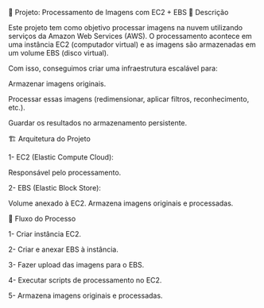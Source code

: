 📌 Projeto: Processamento de Imagens com EC2 + EBS
📖 Descrição

Este projeto tem como objetivo processar imagens na nuvem utilizando serviços da Amazon Web Services (AWS).
O processamento acontece em uma instância EC2 (computador virtual) e as imagens são armazenadas em um volume EBS (disco virtual).

Com isso, conseguimos criar uma infraestrutura escalável para:

Armazenar imagens originais.

Processar essas imagens (redimensionar, aplicar filtros, reconhecimento, etc.).

Guardar os resultados no armazenamento persistente.




🏗 Arquitetura do Projeto

1- EC2 (Elastic Compute Cloud):

 Responsável pelo processamento.


2- EBS (Elastic Block Store):

 Volume anexado à EC2.
 Armazena imagens originais e processadas.

🔄 Fluxo do Processo

1- Criar instância EC2.

2- Criar e anexar EBS à instância.

3- Fazer upload das imagens para o EBS.

4- Executar scripts de processamento no EC2.

5- Armazena imagens originais e processadas.
